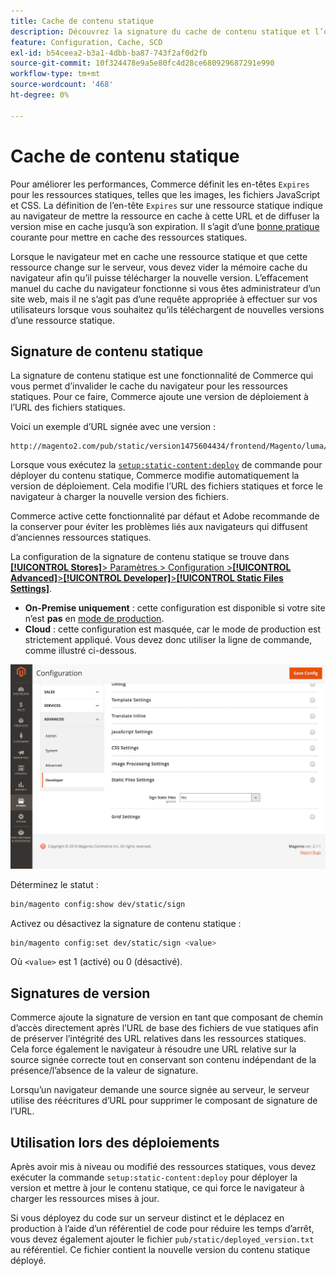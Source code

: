 ```yaml
---
title: Cache de contenu statique
description: Découvrez la signature du cache de contenu statique et l’optimisation des performances dans Adobe Commerce. Découvrez comment activer, désactiver et configurer les fonctionnalités de mise en cache.
feature: Configuration, Cache, SCD
exl-id: b54ceea2-b3a1-4dbb-ba87-743f2af0d2fb
source-git-commit: 10f324478e9a5e80fc4d28ce680929687291e990
workflow-type: tm+mt
source-wordcount: '468'
ht-degree: 0%

---
```


# Cache de contenu statique

Pour améliorer les performances, Commerce définit les en-têtes `Expires` pour les ressources statiques, telles que les images, les fichiers JavaScript et CSS.
La définition de l’en-tête `Expires` sur une ressource statique indique au navigateur de mettre la ressource en cache à cette URL et de diffuser la version mise en cache jusqu’à son expiration.
Il s’agit d’une [bonne pratique](https://developer.yahoo.com/performance/rules.html#expires=) courante pour mettre en cache des ressources statiques.

Lorsque le navigateur met en cache une ressource statique et que cette ressource change sur le serveur, vous devez vider la mémoire cache du navigateur afin qu’il puisse télécharger la nouvelle version.
L’effacement manuel du cache du navigateur fonctionne si vous êtes administrateur d’un site web, mais il ne s’agit pas d’une requête appropriée à effectuer sur vos utilisateurs lorsque vous souhaitez qu’ils téléchargent de nouvelles versions d’une ressource statique.

## Signature de contenu statique

La signature de contenu statique est une fonctionnalité de Commerce qui vous permet d’invalider le cache du navigateur pour les ressources statiques.
Pour ce faire, Commerce ajoute une version de déploiement à l’URL des fichiers statiques.

Voici un exemple d’URL signée avec une version :

```
http://magento2.com/pub/static/version1475604434/frontend/Magento/luma/en_US/images/logo.svg
```

Lorsque vous exécutez la [`setup:static-content:deploy`](../cli/static-view-file-deployment.md) de commande pour déployer du contenu statique, Commerce modifie automatiquement la version de déploiement.
Cela modifie l’URL des fichiers statiques et force le navigateur à charger la nouvelle version des fichiers.

Commerce active cette fonctionnalité par défaut et Adobe recommande de la conserver pour éviter les problèmes liés aux navigateurs qui diffusent d’anciennes ressources statiques.

La configuration de la signature de contenu statique se trouve dans [**[!UICONTROL Stores]**> Paramètres > Configuration >**[!UICONTROL Advanced]**>**[!UICONTROL Developer]**>**[!UICONTROL Static Files Settings]**](https://experienceleague.adobe.com/fr/docs/commerce-admin/systems/tools/developer-tools#static-file-signatures).

- **On-Premise uniquement** : cette configuration est disponible si votre site n’est **pas** en [mode de production](https://experienceleague.adobe.com/docs/commerce-operations/configuration-guide/setup/application-modes.html?lang=fr#production-mode).
- **Cloud** : cette configuration est masquée, car le mode de production est strictement appliqué. Vous devez donc utiliser la ligne de commande, comme illustré ci-dessous.

![Paramètres des fichiers statiques](../../assets/configuration/static-files-settings.png)

Déterminez le statut :

```bash
bin/magento config:show dev/static/sign
```

Activez ou désactivez la signature de contenu statique :

```bash
bin/magento config:set dev/static/sign <value>
```

Où `<value>` est 1 (activé) ou 0 (désactivé).

## Signatures de version

Commerce ajoute la signature de version en tant que composant de chemin d’accès directement après l’URL de base des fichiers de vue statiques afin de préserver l’intégrité des URL relatives dans les ressources statiques.
Cela force également le navigateur à résoudre une URL relative sur la source signée correcte tout en conservant son contenu indépendant de la présence/l’absence de la valeur de signature.

Lorsqu’un navigateur demande une source signée au serveur, le serveur utilise des réécritures d’URL pour supprimer le composant de signature de l’URL.

## Utilisation lors des déploiements

Après avoir mis à niveau ou modifié des ressources statiques, vous devez exécuter la commande `setup:static-content:deploy` pour déployer la version et mettre à jour le contenu statique, ce qui force le navigateur à charger les ressources mises à jour.

Si vous déployez du code sur un serveur distinct et le déplacez en production à l’aide d’un référentiel de code pour réduire les temps d’arrêt, vous devez également ajouter le fichier `pub/static/deployed_version.txt` au référentiel.
Ce fichier contient la nouvelle version du contenu statique déployé.
